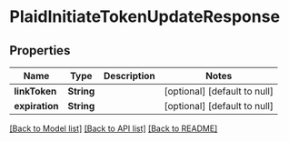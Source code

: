 # PlaidInitiateTokenUpdateResponse
## Properties

| Name | Type | Description | Notes |
|------------ | ------------- | ------------- | -------------|
| **linkToken** | **String** |  | [optional] [default to null] |
| **expiration** | **String** |  | [optional] [default to null] |

[[Back to Model list]](../README.md#documentation-for-models) [[Back to API list]](../README.md#documentation-for-api-endpoints) [[Back to README]](../README.md)

